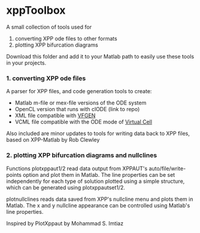 # xppToolbox

A small collection of tools used for
1. converting XPP ode files to other formats
2. plotting XPP bifurcation diagrams

Download this folder and add it to your Matlab path to easily use these tools in your projects.

### 1. converting XPP ode files
A parser for XPP files, and code generation tools to create:
* Matlab m-file or mex-file versions of the ODE system
* OpenCL version that runs with clODE (link to repo)
* XML file compatible with [VFGEN](http://www.warrenweckesser.net/vfgen/)
* VCML file compatible with the ODE mode of [Virtual Cell](http://vcell.org/)

Also included are minor updates to tools for writing data back to XPP files, based on XPP-Matlab by Rob Clewley

### 2. plotting XPP bifurcation diagrams and nullclines

Functions plotxppaut1/2 read data output from XPPAUT's auto/file/write-points option and plot them in Matlab. The line properties can be set independently for each type of solution plotted using a simple structure, which can be generated using plotxppautset1/2. 

plotnullclines reads data saved from XPP's nullcline menu and plots them in Matlab. The x and y nullcline appearance can be controlled using Matlab's line properties.

Inspired by PlotXppaut by Mohammad S. Imtiaz

